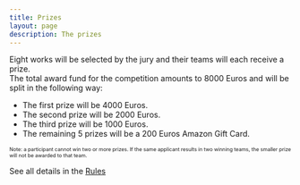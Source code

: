 ```yaml
---
title: Prizes
layout: page
description: The prizes
---
```

Eight works will be selected by the jury and their teams will each receive a prize.<br/>
The total award fund for the competition amounts to 8000 Euros and will be split in the following way:
<ul>
<li>The first prize will be 4000 Euros.</li>
<li>The second prize will be 2000 Euros.</li>
<li>The third prize will be 1000 Euros.</li>
<li>The remaining 5 prizes will be a 200 Euros Amazon Gift Card.</li>
</ul>

<p style="font-size: xx-small">
Note: a participant cannot win two or more prizes. If the same applicant results in two winning teams, the smaller prize will not be awarded to that team.
</p>

See all details in the [Rules](https://challenge.greemta.eu/rules/)
